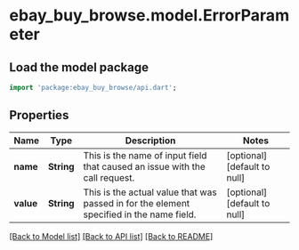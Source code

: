 # ebay_buy_browse.model.ErrorParameter

## Load the model package
```dart
import 'package:ebay_buy_browse/api.dart';
```

## Properties
Name | Type | Description | Notes
------------ | ------------- | ------------- | -------------
**name** | **String** | This is the name of input field that caused an issue with the call request. | [optional] [default to null]
**value** | **String** | This is the actual value that was passed in for the element specified in the name field. | [optional] [default to null]

[[Back to Model list]](../README.md#documentation-for-models) [[Back to API list]](../README.md#documentation-for-api-endpoints) [[Back to README]](../README.md)


